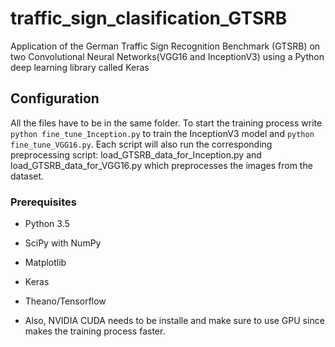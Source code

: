 # traffic_sign_clasification_GTSRB
Application of the German Traffic Sign Recognition Benchmark (GTSRB) on two Convolutional Neural Networks(VGG16 and InceptionV3) using a Python deep learning library called Keras

## Configuration
All the files have to be in the same folder. To start the training process write `python fine_tune_Inception.py` to train the InceptionV3 model and `python fine_tune_VGG16.py`. Each script will also run the corresponding preprocessing script: load_GTSRB_data_for_Inception.py and load_GTSRB_data_for_VGG16.py which preprocesses the images from the dataset.

### Prerequisites 
- Python 3.5
- SciPy with NumPy
- Matplotlib
- Keras
- Theano/Tensorflow

- Also, NVIDIA CUDA needs to be installe and make sure to use GPU since makes the training process faster.


